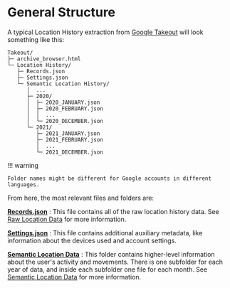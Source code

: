 # General Structure

A typical Location History extraction from [Google Takeout] will look something like this:

<pre><code><ic-folder>Takeout/</ic-folder>
├─ <ic-file>archive_browser.html</ic-file>
└─ <ic-folder>Location History/</ic-folder>
   ├─ <ic-file>Records.json</ic-file>
   ├─ <ic-file>Settings.json</ic-file>
   └─ <ic-folder>Semantic Location History/</ic-folder>
      │  ...
      ├─ <ic-folder>2020/</ic-folder>
      │  ├─ <ic-file>2020_JANUARY.json</ic-file>
      │  ├─ <ic-file>2020_FEBRUARY.json</ic-file>
      │  │  ...
      │  └─ <ic-file>2020_DECEMBER.json</ic-file>
      └─ <ic-folder>2021/</ic-folder>
         ├─ <ic-file>2021_JANUARY.json</ic-file>
         ├─ <ic-file>2021_FEBRUARY.json</ic-file>
         │  ...
         └─ <ic-file>2021_DECEMBER.json</ic-file>
</code></pre>


!!! warning

    Folder names might be different for Google accounts in different languages.


From here, the most relevant files and folders are:

<ic-file>**[Records.json]**</ic-file>
:   This file contains all of the raw location history data.
    See [Raw Location Data] for more information.

<ic-file>**[Settings.json]**</ic-file>
:   This file contains additional auxiliary metadata, like information about the devices used and account settings.


<ic-folder>**[Semantic Location Data]**</ic-folder>
:   This folder contains higher-level information about the user's activity and movements.
    There is one subfolder for each year of data, and inside each subfolder one file for each month.
    See [Semantic Location Data] for more information.


[Google Takeout]: https://takeout.google.com/settings/takeout
[Raw Location Data]: raw_location.md
[Semantic Location Data]: semantic_location.md
[Records.json]: ../files_reference/records.md
[Settings.json]: ../files_reference/settings.md

